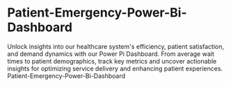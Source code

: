 # Patient-Emergency-Power-Bi-Dashboard
Unlock insights into our healthcare system's efficiency, patient satisfaction, and demand dynamics with our Power Pi Dashboard. From average wait times to patient demographics, track key metrics and uncover actionable insights for optimizing service delivery and enhancing patient experiences.
Patient-Emergency-Power-Bi-Dashboard

